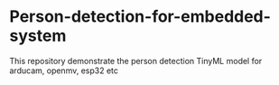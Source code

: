 # Person-detection-for-embedded-system
This repository demonstrate the person detection TinyML model for arducam, openmv, esp32 etc
